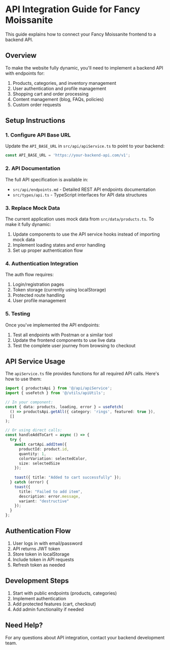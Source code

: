 
# API Integration Guide for Fancy Moissanite

This guide explains how to connect your Fancy Moissanite frontend to a backend API.

## Overview

To make the website fully dynamic, you'll need to implement a backend API with endpoints for:

1. Products, categories, and inventory management
2. User authentication and profile management
3. Shopping cart and order processing
4. Content management (blog, FAQs, policies)
5. Custom order requests

## Setup Instructions

### 1. Configure API Base URL

Update the `API_BASE_URL` in `src/api/apiService.ts` to point to your backend:

```typescript
const API_BASE_URL = 'https://your-backend-api.com/v1';
```

### 2. API Documentation

The full API specification is available in:
- `src/api/endpoints.md` - Detailed REST API endpoints documentation
- `src/types/api.ts` - TypeScript interfaces for API data structures

### 3. Replace Mock Data

The current application uses mock data from `src/data/products.ts`. To make it fully dynamic:

1. Update components to use the API service hooks instead of importing mock data
2. Implement loading states and error handling
3. Set up proper authentication flow

### 4. Authentication Integration

The auth flow requires:

1. Login/registration pages
2. Token storage (currently using localStorage)
3. Protected route handling
4. User profile management

### 5. Testing

Once you've implemented the API endpoints:

1. Test all endpoints with Postman or a similar tool
2. Update the frontend components to use live data
3. Test the complete user journey from browsing to checkout

## API Service Usage

The `apiService.ts` file provides functions for all required API calls. Here's how to use them:

```typescript
import { productsApi } from '@/api/apiService';
import { useFetch } from '@/utils/apiUtils';

// In your component:
const { data: products, loading, error } = useFetch(
  () => productsApi.getAll({ category: 'rings', featured: true }),
  []
);

// Or using direct calls:
const handleAddToCart = async () => {
  try {
    await cartApi.addItem({
      productId: product.id,
      quantity: 1,
      colorVariation: selectedColor,
      size: selectedSize
    });
    
    toast({ title: "Added to cart successfully" });
  } catch (error) {
    toast({ 
      title: "Failed to add item", 
      description: error.message,
      variant: "destructive"
    });
  }
};
```

## Authentication Flow

1. User logs in with email/password
2. API returns JWT token
3. Store token in localStorage
4. Include token in API requests
5. Refresh token as needed

## Development Steps

1. Start with public endpoints (products, categories)
2. Implement authentication
3. Add protected features (cart, checkout)
4. Add admin functionality if needed

## Need Help?

For any questions about API integration, contact your backend development team.
